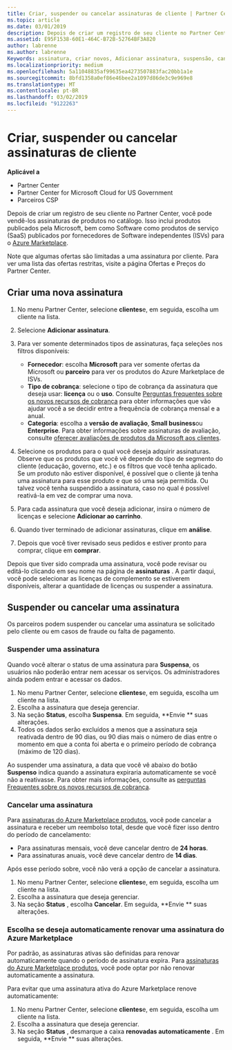 ```yaml
---
title: Criar, suspender ou cancelar assinaturas de cliente | Partner Center
ms.topic: article
ms.date: 03/01/2019
description: Depois de criar um registro de seu cliente no Partner Center, você poderá vender a ele assinaturas de produtos no catálogo.
ms.assetid: E95F1538-60E1-464C-B72B-52764BF3A820
author: labrenne
ms.author: labrenne
Keywords: assinatura, criar novos, Adicionar assinatura, suspensão, cancelar,
ms.localizationpriority: medium
ms.openlocfilehash: 5a11048835af99635ea4273507883fac20bb1a1e
ms.sourcegitcommit: 8bfd1358a0ef86e46bee2a1097d86de3c9e969e8
ms.translationtype: MT
ms.contentlocale: pt-BR
ms.lasthandoff: 03/02/2019
ms.locfileid: "9122263"
---
```

# <a name="create-suspend-or-cancel-customer-subscriptions"></a>Criar, suspender ou cancelar assinaturas de cliente

**Aplicável a**

-  Partner Center
-  Partner Center for Microsoft Cloud for US Government
-  Parceiros CSP

Depois de criar um registro de seu cliente no Partner Center, você pode vendê-los assinaturas de produtos no catálogo. Isso inclui produtos publicados pela Microsoft, bem como Software como produtos de serviço (SaaS) publicados por fornecedores de Software independentes (ISVs) para o [Azure Marketplace](https://azuremarketplace.microsoft.com/marketplace). 

Note que algumas ofertas são limitadas a uma assinatura por cliente. Para ver uma lista das ofertas restritas, visite a página Ofertas e Preços do Partner Center. 


## <a name="create-a-new-subscription"></a>Criar uma nova assinatura

1. No menu Partner Center, selecione **clientes**e, em seguida, escolha um cliente na lista.

2. Selecione **Adicionar assinatura**.

3. Para ver somente determinados tipos de assinaturas, faça seleções nos filtros disponíveis:
   - **Fornecedor**: escolha **Microsoft** para ver somente ofertas da Microsoft ou **parceiro** para ver os produtos do Azure Marketplace de ISVs.
   - **Tipo de cobrança**: selecione o tipo de cobrança da assinatura que deseja usar: **licença** ou o **uso**. Consulte [Perguntas frequentes sobre os novos recursos de cobrança](faq-about-new-billing-features.md) para obter informações que vão ajudar você a se decidir entre a frequência de cobrança mensal e a anual.
   - **Categoria**: escolha a **versão de avaliação**, **Small business**ou **Enterprise**. Para obter informações sobre assinaturas de avaliação, consulte [oferecer avaliações de produtos da Microsoft aos clientes](offer-your-customers-trials-of-microsoft-products.md).

4. Selecione os produtos para o qual você deseja adquirir assinaturas. Observe que os produtos que você vê depende do tipo de segmento do cliente (educação, governo, etc.) e os filtros que você tenha aplicado. Se um produto não estiver disponível, é possível que o cliente já tenha uma assinatura para esse produto e que só uma seja permitida. Ou talvez você tenha suspendido a assinatura, caso no qual é possível reativá-la em vez de comprar uma nova.

5. Para cada assinatura que você deseja adicionar, insira o número de licenças e selecione **Adicionar ao carrinho**.

6. Quando tiver terminado de adicionar assinaturas, clique em **análise**.

7. Depois que você tiver revisado seus pedidos e estiver pronto para comprar, clique em **comprar**.

Depois que tiver sido comprada uma assinatura, você pode revisar ou editá-lo clicando em seu nome na página de **assinaturas** . A partir daqui, você pode selecionar as licenças de complemento se estiverem disponíveis, alterar a quantidade de licenças ou suspender a assinatura.


## <a name="suspend-or-cancel-a-subscription"></a>Suspender ou cancelar uma assinatura

Os parceiros podem suspender ou cancelar uma assinatura se solicitado pelo cliente ou em casos de fraude ou falta de pagamento.

### <a name="suspend-a-subscription"></a>Suspender uma assinatura

Quando você alterar o status de uma assinatura para **Suspensa**, os usuários não poderão entrar nem acessar os serviços. Os administradores ainda podem entrar e acessar os dados.

1.  No menu Partner Center, selecione **clientes**e, em seguida, escolha um cliente na lista.
2.  Escolha a assinatura que deseja gerenciar.
3.  Na seção **Status**, escolha **Suspensa**. Em seguida, **Envie ** suas alterações.
4.  Todos os dados serão excluídos a menos que a assinatura seja reativada dentro de 90 dias, ou 90 dias mais o número de dias entre o momento em que a conta foi aberta e o primeiro período de cobrança (máximo de 120 dias).

Ao suspender uma assinatura, a data que você vê abaixo do botão **Suspenso** indica quando a assinatura expiraria automaticamente se você não a reativasse. Para obter mais informações, consulte as [perguntas Frequentes sobre os novos recursos de cobrança](faq-about-new-billing-features.md).

### <a name="cancel-a-subscription"></a>Cancelar uma assinatura

Para [assinaturas do Azure Marketplace produtos](sell-marketplace-products.md), você pode cancelar a assinatura e receber um reembolso total, desde que você fizer isso dentro do período de cancelamento: 

- Para assinaturas mensais, você deve cancelar dentro de **24 horas**.
- Para assinaturas anuais, você deve cancelar dentro de **14 dias**.

Após esse período sobre, você não verá a opção de cancelar a assinatura.

1.  No menu Partner Center, selecione **clientes**e, em seguida, escolha um cliente na lista.
2.  Escolha a assinatura que deseja gerenciar.
3.  Na seção **Status** , escolha **Cancelar**. Em seguida, **Envie ** suas alterações.

### <a name="choose-whether-to-automatically-renew-an-azure-marketplace-subscription"></a>Escolha se deseja automaticamente renovar uma assinatura do Azure Marketplace

Por padrão, as assinaturas ativas são definidas para renovar automaticamente quando o período de assinatura expira. Para [assinaturas do Azure Marketplace produtos](sell-marketplace-products.md), você pode optar por não renovar automaticamente a assinatura.

Para evitar que uma assinatura ativa do Azure Marketplace renove automaticamente:

1.  No menu Partner Center, selecione **clientes**e, em seguida, escolha um cliente na lista.
2.  Escolha a assinatura que deseja gerenciar.
3.  Na seção **Status** , desmarque a caixa **renovadas automaticamente** . Em seguida, **Envie ** suas alterações.


 



